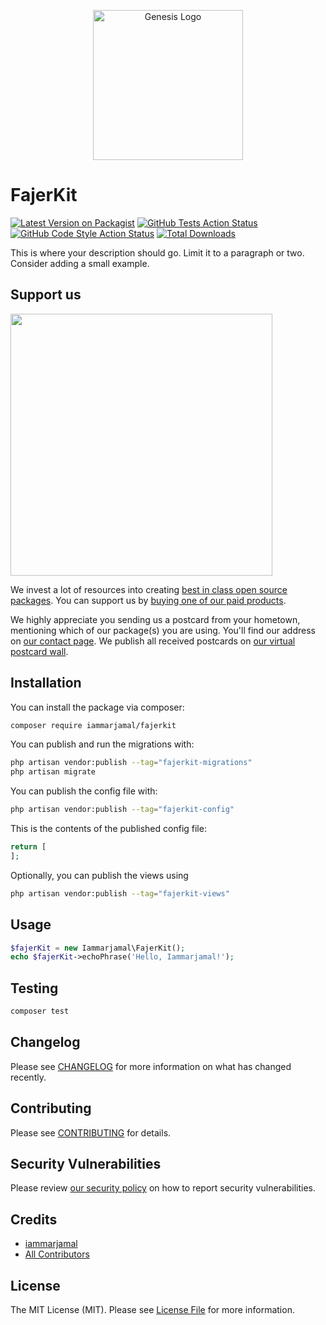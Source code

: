 <p align="center">
<a href="https://github.com/iammarjamal/FajerKit" target="_blank">
  <picture>
    <source media="(prefers-color-scheme: dark)" srcset="https://raw.githubusercontent.com/thedevdojo/genesis/main/art/logo-light.svg">
    <source media="(prefers-color-scheme: light)" srcset="https://raw.githubusercontent.com/thedevdojo/genesis/main/art/logo.svg">
    <img alt="Genesis Logo" width="240" src="https://raw.githubusercontent.com/thedevdojo/genesis/main/art/logo.svg">
  </picture>
  </a>
</p>

# FajerKit
[![Latest Version on Packagist](https://img.shields.io/packagist/v/iammarjamal/fajerkit.svg?style=flat-square)](https://packagist.org/packages/iammarjamal/fajerkit)
[![GitHub Tests Action Status](https://img.shields.io/github/actions/workflow/status/iammarjamal/fajerkit/run-tests.yml?branch=main&label=tests&style=flat-square)](https://github.com/iammarjamal/fajerkit/actions?query=workflow%3Arun-tests+branch%3Amain)
[![GitHub Code Style Action Status](https://img.shields.io/github/actions/workflow/status/iammarjamal/fajerkit/fix-php-code-style-issues.yml?branch=main&label=code%20style&style=flat-square)](https://github.com/iammarjamal/fajerkit/actions?query=workflow%3A"Fix+PHP+code+style+issues"+branch%3Amain)
[![Total Downloads](https://img.shields.io/packagist/dt/iammarjamal/fajerkit.svg?style=flat-square)](https://packagist.org/packages/iammarjamal/fajerkit)

This is where your description should go. Limit it to a paragraph or two. Consider adding a small example.

## Support us

[<img src="https://github-ads.s3.eu-central-1.amazonaws.com/FajerKit.jpg?t=1" width="419px" />](https://spatie.be/github-ad-click/FajerKit)

We invest a lot of resources into creating [best in class open source packages](https://spatie.be/open-source). You can support us by [buying one of our paid products](https://spatie.be/open-source/support-us).

We highly appreciate you sending us a postcard from your hometown, mentioning which of our package(s) you are using. You'll find our address on [our contact page](https://spatie.be/about-us). We publish all received postcards on [our virtual postcard wall](https://spatie.be/open-source/postcards).

## Installation

You can install the package via composer:

```bash
composer require iammarjamal/fajerkit
```

You can publish and run the migrations with:

```bash
php artisan vendor:publish --tag="fajerkit-migrations"
php artisan migrate
```

You can publish the config file with:

```bash
php artisan vendor:publish --tag="fajerkit-config"
```

This is the contents of the published config file:

```php
return [
];
```

Optionally, you can publish the views using

```bash
php artisan vendor:publish --tag="fajerkit-views"
```

## Usage

```php
$fajerKit = new Iammarjamal\FajerKit();
echo $fajerKit->echoPhrase('Hello, Iammarjamal!');
```

## Testing

```bash
composer test
```

## Changelog

Please see [CHANGELOG](CHANGELOG.md) for more information on what has changed recently.

## Contributing

Please see [CONTRIBUTING](CONTRIBUTING.md) for details.

## Security Vulnerabilities

Please review [our security policy](../../security/policy) on how to report security vulnerabilities.

## Credits

- [iammarjamal](https://github.com/iammarjamal)
- [All Contributors](../../contributors)

## License

The MIT License (MIT). Please see [License File](LICENSE.md) for more information.

